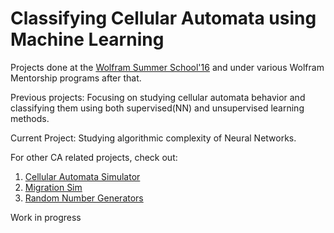 # Classifying Cellular Automata using Machine Learning

Projects done at the [Wolfram Summer School'16](https://education.wolfram.com/summer/school/alumni/2016/shah/) and under various Wolfram Mentorship programs after that.


Previous projects: Focusing on studying cellular automata behavior and classifying them using both supervised(NN) and unsupervised learning methods.

Current Project: Studying algorithmic complexity of Neural Networks.

For other CA related projects, check out: 
1. [Cellular Automata Simulator](http://www.github.com/karanprime/Cellular-Automata-Project)
2. [Migration Sim](http://www.github.com/karanprime/MigrationSimulator)
3. [Random Number Generators](https://github.com/karanprime/cx4230RandomNumberGenerators)

Work in progress
